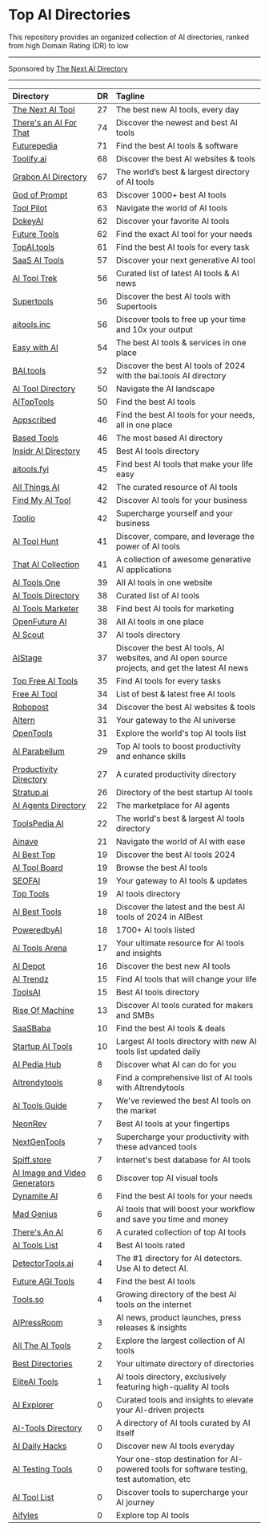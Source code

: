 # Top AI Directories

This repository provides an organized collection of AI directories, ranked from high Domain Rating (DR) to low

---

Sponsored by [The Next AI Directory](https://thenextaidirectory.com)

---

| Directory | DR | Tagline |
|:----------|:----------|:----------|
| [The Next AI Tool](https://thenextaitool.com?ref=thenextaidirectory.com) | 27 | The best new AI tools, every day |
| [There's an AI For That](https://thenextaidirectory.com/go/theres-an-ai-for-that) | 74 | Discover the newest and best AI tools |
| [Futurepedia](https://thenextaidirectory.com/go/futurepedia) | 71 | Find the best AI tools & software |
| [Toolify.ai](https://thenextaidirectory.com/go/toolify-ai) | 68 | Discover the best AI websites & tools |
| [Grabon AI Directory](https://thenextaidirectory.com/go/grabon-ai-directory) | 67 | The world’s best & largest directory of AI tools |
| [God of Prompt](https://thenextaidirectory.com/go/god-of-prompt) | 63 | Discover 1000+ best AI tools |
| [Tool Pilot](https://thenextaidirectory.com/go/tool-pilot) | 63 | Navigate the world of AI tools |
| [DokeyAI](https://thenextaidirectory.com/go/dokeyai) | 62 | Discover your favorite AI tools |
| [Future Tools](https://thenextaidirectory.com/go/future-tools) | 62 | Find the exact AI tool for your needs |
| [TopAI.tools](https://thenextaidirectory.com/go/topai-tools) | 61 | Find the best AI tools for every task |
| [SaaS AI Tools](https://thenextaidirectory.com/go/saas-ai-tools) | 57 | Discover your next generative AI tool |
| [AI Tool Trek](https://thenextaidirectory.com/go/ai-tool-trek) | 56 | Curated list of latest AI tools & AI news |
| [Supertools](https://thenextaidirectory.com/go/supertools) | 56 | Discover the best AI tools with Supertools |
| [aitools.inc](https://thenextaidirectory.com/go/aitools-inc) | 56 | Discover tools to free up your time and 10x your output |
| [Easy with AI](https://thenextaidirectory.com/go/easy-with-ai) | 54 | The best AI tools & services in one place |
| [BAI.tools](https://thenextaidirectory.com/go/bai-tools) | 52 | Discover the best AI tools of 2024 with the bai.tools AI directory |
| [AI Tool Directory](https://thenextaidirectory.com/go/ai-tool-directory) | 50 | Navigate the AI landscape |
| [AITopTools](https://thenextaidirectory.com/go/aitoptools) | 50 | Find the best AI tools |
| [Appscribed](https://thenextaidirectory.com/go/appscribed) | 46 | Find the best AI tools for your needs, all in one place |
| [Based Tools](https://thenextaidirectory.com/go/based-tools) | 46 | The most based AI directory |
| [Insidr AI Directory](https://thenextaidirectory.com/go/insidr-ai-directory) | 45 | Best AI tools directory |
| [aitools.fyi](https://thenextaidirectory.com/go/aitools-fyi) | 45 | Find best AI tools that make your life easy |
| [All Things AI](https://thenextaidirectory.com/go/all-things-ai) | 42 | The curated resource of AI tools |
| [Find My AI Tool](https://thenextaidirectory.com/go/find-my-ai-tool) | 42 | Discover AI tools for your business |
| [Toolio](https://thenextaidirectory.com/go/toolio) | 42 | Supercharge yourself and your business |
| [AI Tool Hunt](https://thenextaidirectory.com/go/ai-tool-hunt) | 41 | Discover, compare, and leverage the power of AI tools |
| [That AI Collection](https://thenextaidirectory.com/go/that-ai-collection) | 41 | A collection of awesome generative AI applications |
| [AI Tools One](https://thenextaidirectory.com/go/ai-tools-one) | 39 | All AI tools in one website |
| [AI Tools Directory](https://thenextaidirectory.com/go/ai-tools-directory-2) | 38 | Curated list of AI tools |
| [AI Tools Marketer](https://thenextaidirectory.com/go/ai-tools-marketer) | 38 | Find best AI tools for marketing |
| [OpenFuture AI](https://thenextaidirectory.com/go/openfuture-ai) | 38 | All AI tools in one place |
| [AI Scout](https://thenextaidirectory.com/go/ai-scout) | 37 | AI tools directory |
| [AIStage](https://thenextaidirectory.com/go/aistage) | 37 | Discover the best AI tools, AI websites, and AI open source projects, and get the latest AI news |
| [Top Free AI Tools](https://thenextaidirectory.com/go/top-free-ai-tools) | 35 | Find AI tools for every tasks |
| [Free AI Tool](https://thenextaidirectory.com/go/free-ai-tool) | 34 | List of best & latest free AI tools |
| [Robopost](https://thenextaidirectory.com/go/robopost) | 34 | Discover the best AI websites & tools |
| [Altern](https://thenextaidirectory.com/go/altern) | 31 | Your gateway to the AI universe |
| [OpenTools](https://thenextaidirectory.com/go/opentools) | 31 | Explore the world's top AI tools list |
| [AI Parabellum](https://thenextaidirectory.com/go/ai-parabellum) | 29 | Top AI tools to boost productivity and enhance skills |
| [Productivity Directory](https://thenextaidirectory.com/go/productivity-directory) | 27 | A curated productivity directory |
| [Stratup.ai](https://thenextaidirectory.com/go/stratup-ai) | 26 | Directory of the best startup AI tools |
| [AI Agents Directory](https://thenextaidirectory.com/go/ai-agents-directory) | 22 | The marketplace for AI agents |
| [ToolsPedia AI](https://thenextaidirectory.com/go/toolspedia-ai) | 22 | The world's best & largest AI tools directory |
| [Ainave](https://thenextaidirectory.com/go/ainave) | 21 | Navigate the world of AI with ease |
| [AI Best Top](https://thenextaidirectory.com/go/ai-best-top) | 19 | Discover the best AI tools 2024 |
| [AI Tool Board](https://thenextaidirectory.com/go/ai-tool-board) | 19 | Browse the best AI tools |
| [SEOFAI](https://thenextaidirectory.com/go/seofai) | 19 | Your gateway to AI tools & updates |
| [Top Tools](https://thenextaidirectory.com/go/top-tools) | 19 | AI tools directory |
| [AI Best Tools](https://thenextaidirectory.com/go/ai-best-tools) | 18 | Discover the latest and the best AI tools of 2024 in AIBest |
| [PoweredbyAI](https://thenextaidirectory.com/go/poweredbyai) | 18 | 1700+ AI tools listed |
| [AI Tools Arena](https://thenextaidirectory.com/go/ai-tools-arena) | 17 | Your ultimate resource for AI tools and insights |
| [AI Depot](https://thenextaidirectory.com/go/ai-depot) | 16 | Discover the best new AI tools |
| [AI Trendz](https://thenextaidirectory.com/go/ai-trendz) | 15 | Find AI tools that will change your life |
| [ToolsAI](https://thenextaidirectory.com/go/toolsai) | 15 | Best AI tools directory |
| [Rise Of Machine](https://thenextaidirectory.com/go/rise-of-machine) | 13 | Discover AI tools curated for makers and SMBs |
| [SaaSBaba](https://thenextaidirectory.com/go/saasbaba) | 10 | Find the best AI tools & deals |
| [Startup AI Tools](https://thenextaidirectory.com/go/startup-ai-tools) | 10 | Largest AI tools directory with new AI tools list updated daily |
| [AI Pedia Hub](https://thenextaidirectory.com/go/ai-pedia-hub) | 8 | Discover what AI can do for you |
| [AItrendytools](https://thenextaidirectory.com/go/aitrendytools) | 8 | Find a comprehensive list of AI tools with AItrendytools |
| [AI Tools Guide](https://thenextaidirectory.com/go/ai-tools-guide) | 7 | We've reviewed the best AI tools on the market |
| [NeonRev](https://thenextaidirectory.com/go/neonrev) | 7 | Best AI tools at your fingertips |
| [NextGenTools](https://thenextaidirectory.com/go/nextgentools) | 7 | Supercharge your productivity with these advanced tools |
| [Spiff.store](https://thenextaidirectory.com/go/spiff-store) | 7 | Internet's best database for AI tools |
| [AI Image and Video Generators](https://thenextaidirectory.com/go/ai-image-and-video-generators) | 6 | Discover top AI visual tools |
| [Dynamite AI](https://thenextaidirectory.com/go/dynamite-ai) | 6 | Find the best AI tools for your needs |
| [Mad Genius](https://thenextaidirectory.com/go/mad-genius) | 6 | AI tools that will boost your workflow and save you time and money |
| [There's An AI](https://thenextaidirectory.com/go/theres-an-ai) | 6 | A curated collection of top AI tools |
| [AI Tools List](https://thenextaidirectory.com/go/ai-tools-list) | 4 | Best AI tools rated |
| [DetectorTools.ai](https://thenextaidirectory.com/go/detectortools-ai) | 4 | The #1 directory for AI detectors. Use AI to detect AI. |
| [Future AGI Tools](https://thenextaidirectory.com/go/future-agi-tools) | 4 | Find the best AI tools |
| [Tools.so](https://thenextaidirectory.com/go/tools-so) | 4 | Growing directory of the best AI tools on the internet |
| [AIPressRoom](https://thenextaidirectory.com/go/aipressroom) | 3 | AI news, product launches, press releases & insights |
| [All The AI Tools](https://thenextaidirectory.com/go/all-the-ai-tools) | 2 | Explore the largest collection of AI tools |
| [Best Directories](https://thenextaidirectory.com/go/best-directories) | 2 | Your ultimate directory of directories |
| [EliteAI Tools](https://thenextaidirectory.com/go/eliteai-tools) | 1 | AI tools directory, exclusively featuring high-quality AI tools |
| [AI Explorer](https://thenextaidirectory.com/go/ai-explorer) | 0 | Curated tools and insights to elevate your AI-driven projects |
| [AI-Tools Directory](https://thenextaidirectory.com/go/ai-tools-directory) | 0 | A directory of AI tools curated by AI itself |
| [AI Daily Hacks](https://thenextaidirectory.com/go/ai-daily-hacks) | 0 | Discover new AI tools everyday |
| [AI Testing Tools](https://thenextaidirectory.com/go/ai-testing-tools) | 0 | Your one-stop destination for AI-powered tools for software testing, test automation, etc |
| [AI Tool List](https://thenextaidirectory.com/go/ai-tool-list) | 0 | Discover tools to supercharge your AI journey |
| [Aifyles](https://thenextaidirectory.com/go/aifyles) | 0 | Explore top AI tools |
